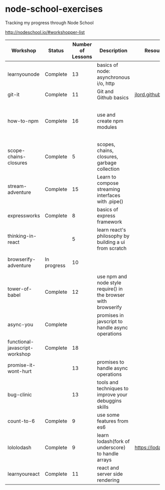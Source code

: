 # node-school-exercises

Tracking my progress through Node School

http://nodeschool.io/#workshopper-list

|Workshop|Status|Number of Lessons|Description|Resources|Notes|
|-------------|------|---|---|---|---|
|learnyounode|Complete|13|basics of node: asynchronous i/o, http|||
|git-it|Complete|11|Git and Github basics|[jlord.github.io/git-it](http://jlord.github.io/git-it)||
|how-to-npm|Complete|16|use and create npm modules||Problems creating user and pushing to npm - on mac|
|scope-chains-closures|Complete|5|scopes, chains, closures, garbage collection|||
|stream-adventure|Complete|15|Learn to compose streaming interfaces with .pipe()|||
|expressworks|Complete|8|basics of express framework|||
|thinking-in-react||5|learn react's philosophy by building a ui from scratch|||
|browserify-adventure|In progress|10|||problems getting verification|
|tower-of-babel|Complete|12|use npm and node style require() in the browser with browserify|||
|async-you|Complete||promises in javscript to handle async operations||needs Node 5.0|
|functional-javascript-workshop|Complete|18||||
|promise-it-wont-hurt||13|promises to handle async operations|||
|bug-clinic||13|tools and techniques to improve your debuggins skills|||
|count-to-6|Complete|9|use some features from es6|||
|lololodash|Complete|9|learn lodash(fork of underscore) to handle arrays|https://lodash.com/||
|learnyoureact|Complete|11|react and server side rendering|||
